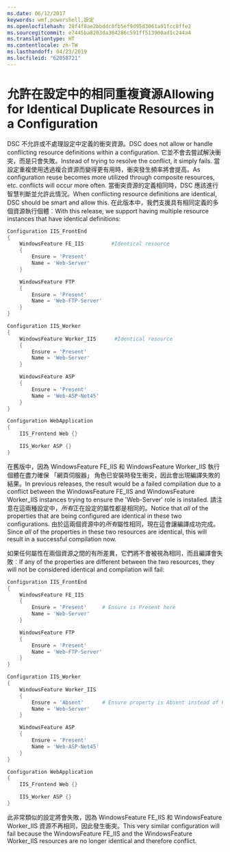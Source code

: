 ```yaml
---
ms.date: 06/12/2017
keywords: wmf,powershell,設定
ms.openlocfilehash: 28f4f8ae2bbddc8fb5ef9d95d3061a91fcc8ffe2
ms.sourcegitcommit: e7445ba8203da304286c591ff513900ad1c244a4
ms.translationtype: HT
ms.contentlocale: zh-TW
ms.lasthandoff: 04/23/2019
ms.locfileid: "62058721"
---
```

# <a name="allowing-for-identical-duplicate-resources-in-a-configuration"></a><span data-ttu-id="41d69-102">允許在設定中的相同重複資源</span><span class="sxs-lookup"><span data-stu-id="41d69-102">Allowing for Identical Duplicate Resources in a Configuration</span></span>

<span data-ttu-id="41d69-103">DSC 不允許或不處理設定中定義的衝突資源。</span><span class="sxs-lookup"><span data-stu-id="41d69-103">DSC does not allow or handle conflicting resource definitions within a configuration.</span></span> <span data-ttu-id="41d69-104">它並不會去嘗試解決衝突，而是只會失敗。</span><span class="sxs-lookup"><span data-stu-id="41d69-104">Instead of trying to resolve the conflict, it simply fails.</span></span> <span data-ttu-id="41d69-105">當設定重複使用透過複合資源而變得更有用時，衝突發生頻率將會提高。</span><span class="sxs-lookup"><span data-stu-id="41d69-105">As configuration reuse becomes more utilized through composite resources, etc. conflicts will occur more often.</span></span> <span data-ttu-id="41d69-106">當衝突資源的定義相同時，DSC 應該進行智慧判斷並允許此情況。</span><span class="sxs-lookup"><span data-stu-id="41d69-106">When conflicting resource definitions are identical, DSC should be smart and allow this.</span></span> <span data-ttu-id="41d69-107">在此版本中，我們支援具有相同定義的多個資源執行個體︰</span><span class="sxs-lookup"><span data-stu-id="41d69-107">With this release, we support having multiple resource instances that have identical definitions:</span></span>

```powershell
Configuration IIS_FrontEnd
{
    WindowsFeature FE_IIS         #Identical resource
    {
        Ensure = 'Present'
        Name = 'Web-Server'
    }

    WindowsFeature FTP
    {
        Ensure = 'Present'
        Name = 'Web-FTP-Server'
    }
}

Configuration IIS_Worker
{
    WindowsFeature Worker_IIS      #Identical resource
    {
        Ensure = 'Present'
        Name = 'Web-Server'
    }

    WindowsFeature ASP
    {
        Ensure = 'Present'
        Name = 'Web-ASP-Net45'
    }
}

Configuration WebApplication
{
    IIS_Frontend Web {}

    IIS_Worker ASP {}
}
```

<span data-ttu-id="41d69-108">在舊版中，因為 WindowsFeature FE_IIS 和 WindowsFeature Worker_IIS 執行個體在盡力確保 「網頁伺服器」 角色已安裝時發生衝突，因此會出現編譯失敗的結果。</span><span class="sxs-lookup"><span data-stu-id="41d69-108">In previous releases, the result would be a failed compilation due to a conflict between the WindowsFeature FE_IIS and WindowsFeature Worker_IIS instances trying to ensure the 'Web-Server' role is installed.</span></span> <span data-ttu-id="41d69-109">請注意在這兩種設定中，*所有*正在設定的屬性都是相同的。</span><span class="sxs-lookup"><span data-stu-id="41d69-109">Notice that *all* of the properties that are being configured are identical in these two configurations.</span></span> <span data-ttu-id="41d69-110">由於這兩個資源中的*所有*屬性相同，現在這會讓編譯成功完成。</span><span class="sxs-lookup"><span data-stu-id="41d69-110">Since *all* of the properties in these two resources are identical, this will result in a successful compilation now.</span></span>

<span data-ttu-id="41d69-111">如果任何屬性在兩個資源之間的有所差異，它們將不會被視為相同，而且編譯會失敗︰</span><span class="sxs-lookup"><span data-stu-id="41d69-111">If any of the properties are different between the two resources, they will not be considered identical and compilation will fail:</span></span>

```powershell
Configuration IIS_FrontEnd
{
    WindowsFeature FE_IIS
    {
        Ensure = 'Present'     # Ensure is Present here
        Name = 'Web-Server'
    }

    WindowsFeature FTP
    {
        Ensure = 'Present'
        Name = 'Web-FTP-Server'
    }
}

Configuration IIS_Worker
{
    WindowsFeature Worker_IIS
    {
        Ensure = 'Absent'      # Ensure property is Absent instead of Present
        Name = 'Web-Server'
    }

    WindowsFeature ASP
    {
        Ensure = 'Present'
        Name = 'Web-ASP-Net45'
    }
}

Configuration WebApplication
{
    IIS_Frontend Web {}

    IIS_Worker ASP {}
}
```

<span data-ttu-id="41d69-112">此非常類似的設定將會失敗，因為 WindowsFeature FE_IIS 和 WindowsFeature Worker_IIS 資源不再相同，因此發生衝突。</span><span class="sxs-lookup"><span data-stu-id="41d69-112">This very similar configuration will fail because the WindowsFeature FE_IIS and the WindowsFeature Worker_IIS resources are no longer identical and therefore conflict.</span></span>
